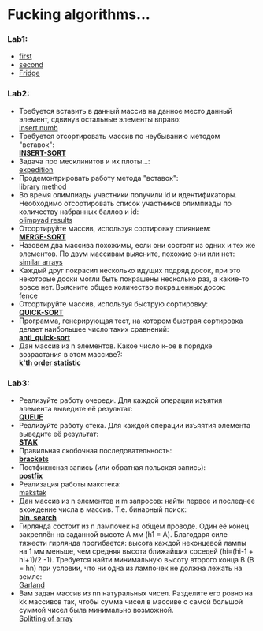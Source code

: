 # Fucking algorithms...
### **Lab1:**
  -  [first](https://github.com/necha143/algorithms/blob/main/lab1/1.py) <br />
  -  [second](https://github.com/necha143/algorithms/blob/main/lab1/2.py) <br />
  -  [Fridge](https://github.com/necha143/algorithms/blob/main/lab1/holodosAISD.py) <br />
### **Lab2:** 
  -   Требуется вставить в данный массив на данное место данный элемент, сдвинув остальные элементы вправо:  <br />
     [insert numb](https://github.com/necha143/algorithms/blob/main/lab2/insert_numb.cpp) <br />
  -   Требуется отсортировать массив по неубыванию методом "вставок":  <br />
     [**INSERT-SORT**](https://github.com/necha143/algorithms/blob/main/lab2/Insert_Sort.cpp) <br />
  -   Задача про месклинитов и их плоты...:  <br />
     [expedition](https://github.com/necha143/algorithms/blob/main/lab2/expedition.cpp) <br />
  -   Продемонтрировать работу метода "вставок":  <br />
     [library method](https://github.com/necha143/algorithms/blob/main/lab2/library_method.cpp) <br />
  -   Во время олимпиады участники получили id и идентификаторы. Необходимо отсортировать список участников олимпиады по количеству набранных баллов и id:  <br />
     [olimpyad results](https://github.com/necha143/algorithms/blob/main/lab2/olimpiad_results.py) <br />
  -   Отсортируйте массив, используя сортировку слиянием:  <br />
     [**MERGE-SORT**](https://github.com/necha143/algorithms/blob/main/lab2/Merge_Sort.cpp) <br />
  -  Назовем два массива похожимы, если они состоят из одних и тех же элементов. По двум массивам выясните, похожие они или нет:  <br />
     [similar arrays](https://github.com/necha143/algorithms/blob/main/lab2/similar_arrays.cpp) <br />
  -   Каждый друг покрасил несколько идущих подряд досок, при это некоторые доски могли быть покрашены несколько раз, а какие-то вовсе нет. Выясните общее количество покрашенных досок:  <br />
     [fence](https://github.com/necha143/algorithms/blob/main/lab2/fence.cpp) <br />
  -  Отсортируйте массив, используя быструю сортировку:  <br />
     [**QUICK-SORT**](https://github.com/necha143/algorithms/blob/main/lab2/Quick_Sort.cpp) <br />
  -  Программа, генерирующая тест, на котором быстрая сортировка делает наибольшее число таких сравнений:  <br />
     [**anti_quick-sort**](https://github.com/necha143/algorithms/blob/main/lab2/Anti_Q_Sort.cpp) <br />
  -  Дан массив из n элементов. Какое число к-ое в порядке возрастания в этом массиве?:  <br />
     [**k'th order statistic**](https://github.com/necha143/algorithms/blob/main/lab2/Kats_poryad_stats.cpp) <br />
### **Lab3:**
  -  Реализуйте работу очереди. Для каждой операции изъятия элемента выведите её результат: <br />
     [**QUEUE**](https://github.com/necha143/algorithms/blob/main/lab3/Queue.cpp) <br />
  -  Реализуйте работу стека. Для каждой операции изъяятия элемента выведите её результат: <br />
     [**STAK**](https://github.com/necha143/algorithms/blob/main/lab3/Stak.cpp) <br />
  -  Правильная скобочная последовательность: <br />
     [**brackets**](https://github.com/necha143/algorithms/blob/main/lab3/Right_brackets.cpp) <br />
  -  Постфикнсная запись (или обратная польская запись):  <br />
     [**postfix**](https://github.com/necha143/algorithms/blob/main/lab3/Postfix.cpp) <br />
  -  Реализация работы макстека: <br />
     [makstak](https://github.com/necha143/algorithms/blob/main/lab3/Makstak.cpp) <br />
  -  Дан массив из n элементов и m запросов: найти первое и последнее вхождение числа в массив. Т.е. бинарный поиск: <br />
     [**bin. search**](https://github.com/necha143/algorithms/blob/main/lab3/bin_search.cpp) <br />
  -  Гирлянда состоит из n лампочек на общем проводе. Один её конец закреплён на заданной высоте A мм (h1 = A). Благодаря силе тяжести гирлянда прогибается: высота каждой неконцевой лампы на 1 мм меньше, чем средняя высота ближайших соседей (hi=(hi-1 + hi+1)/2 -1). Требуется найти минимальную высоту второго конца B (B = hn) при условии, что ни одна из лампочек не должна лежать на земле: <br />
     [Garland](https://github.com/necha143/algorithms/blob/main/lab3/garland.cpp) <br />
  -  Вам задан массив из nn натуральных чисел.
Разделите его ровно на kk массивов так, чтобы сумма чисел в массиве с самой большой суммой чисел была минимально возможной. <br />
     [Splitting of array](https://github.com/necha143/algorithms/blob/main/lab3/splitting_of_array.cpp) <br />
